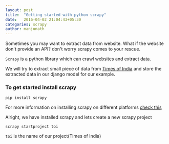 ```yaml
---
layout: post
title:  "Getting started with python scrapy"
date:   2016-04-02 21:04:43+05:30
categories: scrapy
author: manjunath
---
```

Sometimes you may want to extract data from website. What if the website don't provide an API? don't worry scrapy comes to your rescue.

`Scrapy` is a python library which can crawl websites and extract data.

We will try to extract small piece of data from [Times of India](http://timesofindia.indiatimes.com/) and store the extracted data in our django model for our example.

### To get started install scrapy
    pip install scrapy

For more information on installing scrapy on different platforms [check this](http://doc.scrapy.org/en/latest/intro/install.html)

Alright, we have installed scrapy and lets create a new scrapy project

    scrapy startproject toi

`toi` is the name of our project(Times of India)


